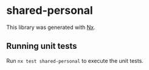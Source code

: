 # shared-personal

This library was generated with [Nx](https://nx.dev).

## Running unit tests

Run `nx test shared-personal` to execute the unit tests.
